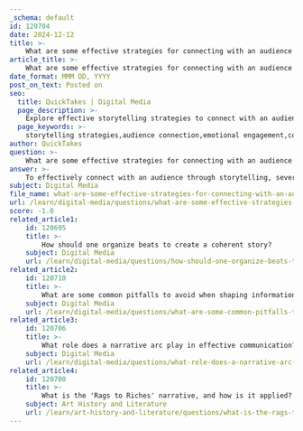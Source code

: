 ```yaml
---
_schema: default
id: 120704
date: 2024-12-12
title: >-
    What are some effective strategies for connecting with an audience through storytelling?
article_title: >-
    What are some effective strategies for connecting with an audience through storytelling?
date_format: MMM DD, YYYY
post_on_text: Posted on
seo:
  title: QuickTakes | Digital Media
  page_description: >-
    Explore effective storytelling strategies to connect with an audience, including understanding the audience, crafting engaging openings, and using humor to foster emotional engagement.
  page_keywords: >-
    storytelling strategies,audience connection,emotional engagement,compelling opening,vivid imagery,tension and suspense,relatable characters,human connection,humanity in storytelling
author: QuickTakes
question: >-
    What are some effective strategies for connecting with an audience through storytelling?
answer: >-
    To effectively connect with an audience through storytelling, several strategies can be employed that enhance emotional engagement and create a memorable experience. Here are some effective strategies:\n\n1. **Understand Your Audience**: Tailoring your story to the interests, needs, and experiences of your audience is crucial. This understanding allows you to choose a story that resonates with them, fostering a deeper connection.\n\n2. **Create a Compelling Opening**: Start with a hook that grabs attention. This could be an intriguing question, a surprising fact, or a personal anecdote that sets the tone for the story.\n\n3. **Use Vivid Imagery and Sensory Details**: Incorporating descriptive language and imagery can transport your audience into the world of your story. This helps them visualize the narrative and feel more connected to the characters and events.\n\n4. **Build Tension and Suspense**: A well-structured narrative arc that includes rising action, conflict, and a climax keeps the audience engaged. Techniques such as pacing and strategic pauses can enhance the suspense and anticipation.\n\n5. **Incorporate Relatable Characters**: Characters that reflect real-life complexities and contradictions can foster audience identification. When the audience sees themselves in the characters, they are more likely to invest emotionally in the story.\n\n6. **Utilize Humor**: Appropriate humor can lighten the mood and make the storytelling experience enjoyable. It can also serve as a tool to connect with the audience on a more personal level.\n\n7. **Craft a Memorable Ending**: A strong conclusion that ties back to the opening or delivers a powerful message can leave a lasting impression. It’s important to ensure that the ending resonates with the audience and reinforces the story's core message.\n\n8. **Share Personal Stories**: Starting with a personal narrative can establish authenticity and vulnerability, making it easier for the audience to connect emotionally. Personal stories often evoke empathy and trust.\n\n9. **Engage with Dialogue**: Using dialogue can bring characters to life and make the story more dynamic. It allows the audience to hear the voices of the characters, enhancing their connection to the narrative.\n\n10. **Leverage the Hero’s Journey Framework**: This classic narrative structure involves stages such as the call to adventure, facing challenges, and transformation. It provides a familiar framework that audiences can easily follow and relate to.\n\nBy employing these strategies, storytellers can create a powerful connection with their audience, making their presentations not only engaging but also impactful. The art of storytelling is about more than just conveying information; it’s about creating an emotional experience that resonates long after the story has been told.
subject: Digital Media
file_name: what-are-some-effective-strategies-for-connecting-with-an-audience-through-storytelling.md
url: /learn/digital-media/questions/what-are-some-effective-strategies-for-connecting-with-an-audience-through-storytelling
score: -1.0
related_article1:
    id: 120695
    title: >-
        How should one organize beats to create a coherent story?
    subject: Digital Media
    url: /learn/digital-media/questions/how-should-one-organize-beats-to-create-a-coherent-story
related_article2:
    id: 120710
    title: >-
        What are some common pitfalls to avoid when shaping information into a story?
    subject: Digital Media
    url: /learn/digital-media/questions/what-are-some-common-pitfalls-to-avoid-when-shaping-information-into-a-story
related_article3:
    id: 120706
    title: >-
        What role does a narrative arc play in effective communication?
    subject: Digital Media
    url: /learn/digital-media/questions/what-role-does-a-narrative-arc-play-in-effective-communication
related_article4:
    id: 120700
    title: >-
        What is the 'Rags to Riches' narrative, and how is it applied?
    subject: Art History and Literature
    url: /learn/art-history-and-literature/questions/what-is-the-rags-to-riches-narrative-and-how-is-it-applied
---
```


&nbsp;